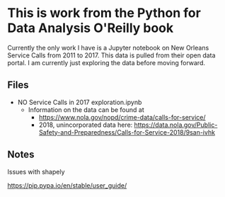 # This is work from the Python for Data Analysis O'Reilly book


Currently the only work I have is a Jupyter notebook on New Orleans Service Calls from 2011 to 2017.  This data is pulled from their open data portal.  I am currently just exploring the data before moving forward.

## Files

* NO Service Calls in 2017 exploration.ipynb
    * Information on the data can be found at
        * https://www.nola.gov/nopd/crime-data/calls-for-service/
        * 2018, unincorporated data here: https://data.nola.gov/Public-Safety-and-Preparedness/Calls-for-Service-2018/9san-ivhk

## Notes

Issues with shapely

       
https://pip.pypa.io/en/stable/user_guide/
